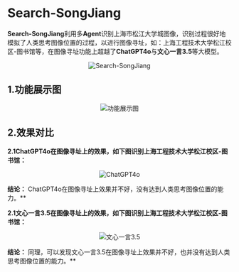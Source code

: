 # Search-SongJiang
**Search-SongJiang**利用多**Agent**识别上海市松江大学城图像，识别过程很好地模拟了人类思考图像位置的过程，以进行图像寻址，如：上海工程技术大学松江校区-图书馆等，在图像寻址功能上超越了**ChatGPT4o**与**文心一言3.5**等大模型。

<div align="center">
    <img src="https://github.com/user-attachments/assets/ff8f3b50-44f7-44a0-b45b-02f58e0c66e7" alt="Search-SongJiang" />
</div>

## 1.功能展示图

<div align="center">
    <img src="https://github.com/user-attachments/assets/30ca75a5-f09b-4b78-ad2e-b3df90b570e0" alt="功能展示图" />
</div>


## 2.效果对比
**2.1ChatGPT4o在图像寻址上的效果，如下图识别上海工程技术大学松江校区-图书馆：**
<div align="center">
    <img src="https://github.com/user-attachments/assets/1faaf813-0759-47d7-a070-11b44ede3053" alt="ChatGPT4o" />
</div>

**结论：** ChatGPT4o在图像寻址上效果并不好，没有达到人类思考图像位置的能力。**

**2.1文心一言3.5在图像寻址上的效果，如下图识别上海工程技术大学松江校区-图书馆：**
<div align="center">
    <img src="https://github.com/user-attachments/assets/7f29e7dc-4285-4129-921e-7d00e5fc2fee" alt="文心一言3.5" />
</div>

**结论：** 同理，可以发现文心一言3.5在图像寻址上效果并不好，也并没有达到人类思考图像位置的能力。**




